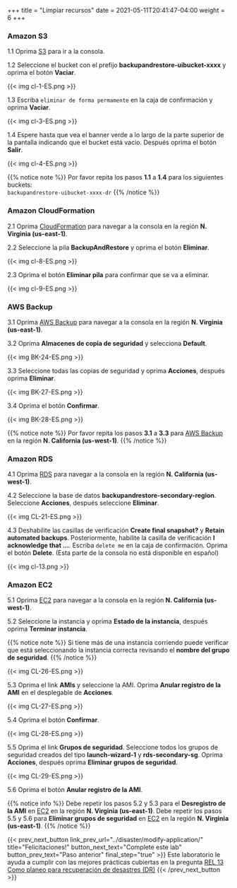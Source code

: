 +++
title = "Limpiar recursos"
date =  2021-05-11T20:41:47-04:00
weight = 6
+++

### Amazon S3

1.1 Oprima [S3](https://console.aws.amazon.com/s3/home?region=us-east-1#/) para ir a la consola.

1.2 Seleccione el bucket con el prefijo **backupandrestore-uibucket-xxxx** y oprima el botón **Vaciar**.

{{< img cl-1-ES.png >}}

1.3 Escriba `eliminar de forma permamente` en la caja de confirmación y oprima **Vaciar**.

{{< img cl-3-ES.png >}}

1.4 Espere hasta que vea el banner verde a lo largo de la parte superior de la pantalla indicando que el bucket está vacio. Después oprima el botón **Salir**.

{{< img cl-4-ES.png >}}

{{% notice note %}}
Por favor repita los pasos **1.1** a **1.4** para los siguientes buckets:</br>
`backupandrestore-uibucket-xxxx-dr`
{{% /notice %}}

### Amazon CloudFormation

2.1 Oprima [CloudFormation](https://us-east-1.console.aws.amazon.com/cloudformation/home?region=us-east-1#/) para navegar a la consola en la región **N. Virginia (us-east-1)**.

2.2 Seleccione la pila **BackupAndRestore** y oprima el botón **Eliminar**.

{{< img cl-8-ES.png >}}

2.3 Oprima el botón **Eliminar pila** para confirmar que se va a eliminar.

{{< img cl-9-ES.png >}}

### AWS Backup

3.1 Oprima [AWS Backup](https://us-east-1.console.aws.amazon.com/backup/home?region=us-east-1#/) para navegar a la consola en la región **N. Virginia (us-east-1)**.

3.2 Oprima **Almacenes de copia de seguridad** y selecciona **Default**.

{{< img BK-24-ES.png >}}

3.3 Seleccione todas las copias de seguridad y oprima **Acciones**, después oprima **Eliminar**.

{{< img BK-27-ES.png >}}

3.4 Oprima el botón **Confirmar**.

{{< img BK-28-ES.png >}}

{{% notice note %}}
Por favor repita los pasos **3.1** a **3.3** para [AWS Backup](https://us-west-1.console.aws.amazon.com/backup/home?region=us-west-1#/) en la región **N. California (us-west-1)**.
{{% /notice %}}

### Amazon RDS

4.1 Oprima [RDS](https://us-west-1.console.aws.amazon.com/rds/home?region=us-west-1#/) para navegar a la consola en la región **N. California (us-west-1)**.

4.2 Seleccione la base de datos **backupandrestore-secondary-region**.  Seleccione **Acciones**, después seleccione **Eliminar**.

{{< img CL-21-ES.png >}}

4.3  Deshabilite las casillas de verificación  **Create final snapshot?** y **Retain automated backups**. Posteriormente, habilite la casilla de verificación **I acknowledge that ...**.  Escriba `delete me` en la caja de confirmación. Oprima el botón **Delete**. (Esta parte de la consola no está disponible en español)

{{< img cl-13.png >}}

### Amazon EC2

5.1 Oprima [EC2](https://us-west-1.console.aws.amazon.com/ec2/home?region=us-west-1#/) para navegar a la consola en la región **N. California (us-west-1)**.

5.2 Seleccione la instancia y oprima **Estado de la instancia**, después oprima **Terminar instancia**.

{{% notice note %}}
Si tiene más de una instancia corriendo puede verificar que está seleccionando la instancia correcta revisando el **nombre del grupo de seguridad**.
{{% /notice %}}

{{< img CL-26-ES.png >}}

5.3 Oprima el link **AMIs** y seleccione la AMI.  Oprima **Anular registro de la AMI** en el desplegable de **Acciones**.

{{< img CL-27-ES.png >}}

5.4 Oprima el botón **Confirmar**.

{{< img CL-28-ES.png >}}

5.5 Oprima el link **Grupos de seguridad**. Seleccione todos los grupos de seguridad creados del tipo **launch-wizard-1** y **rds-secondary-sg**. Oprima **Acciones**, después oprima **Eliminar grupos de seguridad**.

{{< img CL-29-ES.png >}}

5.6 Oprima el botón **Anular registro de la AMI**.

{{% notice info %}}
Debe repetir los pasos 5.2 y 5.3 para el  **Desregistro de la AMI** en [EC2](https://us-east-1.console.aws.amazon.com/ec2/home?region=us-east-1#/) en la región **N. Virginia (us-east-1)**.  Debe repetir los pasos 5.5 y 5.6 para **Eliminar grupos de seguridad** en [EC2](https://us-east-1.console.aws.amazon.com/ec2/home?region=us-east-1#/) en la región **N. Virginia (us-east-1)**.
{{% /notice %}}

{{< prev_next_button link_prev_url="../disaster/modify-application/" title="Felicitaciones!" button_next_text="Complete este lab" button_prev_text="Paso anterior" final_step="true" >}}
Este laboratorio le ayuda a cumplir con las mejores prácticas cubiertas en la pregunta [REL 13  Como planeo para recuperación de desastres (DR)](https://docs.aws.amazon.com/wellarchitected/latest/framework/a-failure-management.html)
{{< /prev_next_button >}}
